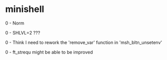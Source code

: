# minishell

0	-	Norm

0	-	SHLVL=2 ???



0	-	Think I need to rework the 'remove_var' function in 'msh_bltn_unsetenv'



0	-	ft_strequ might be able to be improved
